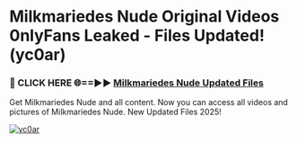 # Milkmariedes Nude Original Videos 0nlyFans Leaked - Files Updated! (yc0ar)

<h3>🔴 CLICK HERE 🌐==►► <a href="https://tinyurl.com/52m3yx9h" rel="nofollow">Milkmariedes Nude Updated Files</a></h3>

Get Milkmariedes Nude and all content. Now you can access all videos and pictures of Milkmariedes Nude. New Updated Files 2025!

[![yc0ar](https://i.imgur.com/TnHtlc8.gif)](https://tinyurl.com/52m3yx9h)
